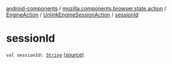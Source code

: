 [android-components](../../../index.md) / [mozilla.components.browser.state.action](../../index.md) / [EngineAction](../index.md) / [UnlinkEngineSessionAction](index.md) / [sessionId](./session-id.md)

# sessionId

`val sessionId: `[`String`](https://kotlinlang.org/api/latest/jvm/stdlib/kotlin/-string/index.html) [(source)](https://github.com/mozilla-mobile/android-components/blob/master/components/browser/state/src/main/java/mozilla/components/browser/state/action/BrowserAction.kt#L404)